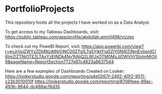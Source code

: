 # PortfolioProjects
This repository hosts all the projects I have worked on as a Data Analyst.

To get access to my Tableau Dashboards, visit:
https://public.tableau.com/app/profile/abdullah.amin1498/vizzes

To check out my PoweBI Report, visit:
https://app.powerbi.com/view?r=eyJrIjoiZWYxZDI4NzAtNjVjNC00ZTg1LTg5YjktYjg0ZjY0NWZiNmEyIiwidCI6ImZlZTNiOTE2LTAxYzEtNDk4Ny1hNjQ2LWUxOTM0MzJiOWVhYSIsImMiOjl9&pageName=ReportSection7727e87c4823a8637544

Here are a few examples of Dashboards Created on Looker:
https://lookerstudio.google.com/reporting/a4e0267f-2492-40f2-9511-c22b3010010f
https://lookerstudio.google.com/reporting/8706feee-89ac-493b-9644-dc488ac16d35
